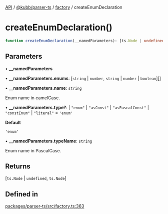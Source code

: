[API](../../../../../packages.md) / [@kubb/parser-ts](../../../index.md) / [factory](../index.md) / createEnumDeclaration

# createEnumDeclaration()

```ts
function createEnumDeclaration(__namedParameters): [ts.Node | undefined, ts.Node]
```

## Parameters

• **\_\_namedParameters**

• **\_\_namedParameters.enums**: [`string` \| `number`, `string` \| `number` \| `boolean`][]

• **\_\_namedParameters.name**: `string`

Enum name in camelCase.

• **\_\_namedParameters.type?**: 
  \| `"enum"`
  \| `"asConst"`
  \| `"asPascalConst"`
  \| `"constEnum"`
  \| `"literal"` = `'enum'`

**Default**

`'enum'`

• **\_\_namedParameters.typeName**: `string`

Enum name in PascalCase.

## Returns

[`ts.Node` \| `undefined`, `ts.Node`]

## Defined in

[packages/parser-ts/src/factory.ts:363](https://github.com/kubb-project/kubb/blob/ff80665146ae086e044807d0072fda660e72e1fd/packages/parser-ts/src/factory.ts#L363)
